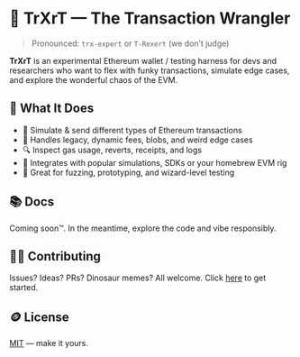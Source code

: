 # 🦖 TrXrT — The Transaction Wrangler

> Pronounced: `trx-expert` or `T-Rexert` (we don’t judge)

**TrXrT** is an experimental Ethereum wallet / testing harness for devs and researchers who want to flex with funky transactions, simulate edge cases, and explore the wonderful chaos of the EVM.

## 🧪 What It Does

- 🔁 Simulate & send different types of Ethereum transactions
- 🧵 Handles legacy, dynamic fees, blobs, and weird edge cases
- 🔍 Inspect gas usage, reverts, receipts, and logs
- 🧰 Integrates with popular simulations, SDKs or your homebrew EVM rig
- 🧠 Great for fuzzing, prototyping, and wizard-level testing

## 📚 Docs

Coming soon™. In the meantime, explore the code and vibe responsibly.

## 👷‍♀️ Contributing

Issues? Ideas? PRs? Dinosaur memes? All welcome.
Click [here](./CONTRIBUTING.md) to get started.

## 🪙 License

[MIT](./LICENSE.md) — make it yours.
